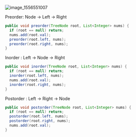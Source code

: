 
![image_1556551007](https://user-images.githubusercontent.com/72759521/181272416-e27844dc-2d08-4781-a64d-ef056734f864.png)

Preorder: Node -> Left -> Right

```java
public void preorder(TreeNode root, List<Integer> nums) {
  if (root == null) return;
  nums.add(root.val);
  preorder(root.left, nums);
  preorder(root.right, nums);
}

```
Inorder : Left -> Node -> Right

```java
public void inorder(TreeNode root, List<Integer> nums) {
  if (root == null) return;
  inorder(root.left, nums);
  nums.add(root.val);
  inorder(root.right, nums);
}
```
Postorder : Left -> Right -> Node

```java
public void postorder(TreeNode root, List<Integer> nums) {
  if (root == null) return;
  postorder(root.left, nums);
  postorder(root.right, nums);
  nums.add(root.val);
}
```
